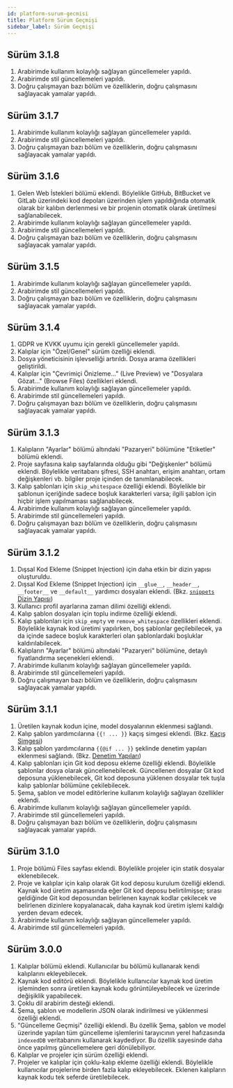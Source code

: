 ```yaml
---
id: platform-surum-gecmisi
title: Platform Sürüm Geçmişi
sidebar_label: Sürüm Geçmişi
---
```


<a id="aHeaderMenuAnchor" data-header-menu="Docs"></a>

## Sürüm 3.1.8

1. Arabirimde kullanım kolaylığı sağlayan güncellemeler yapıldı.
2. Arabirimde stil güncellemeleri yapıldı.
3. Doğru çalışmayan bazı bölüm ve özelliklerin, doğru çalışmasını sağlayacak yamalar yapıldı.

## Sürüm 3.1.7

1. Arabirimde kullanım kolaylığı sağlayan güncellemeler yapıldı.
2. Arabirimde stil güncellemeleri yapıldı.
3. Doğru çalışmayan bazı bölüm ve özelliklerin, doğru çalışmasını sağlayacak yamalar yapıldı.

## Sürüm 3.1.6

1. Gelen Web İstekleri bölümü eklendi. Böylelikle GitHub, BitBucket ve GitLab üzerindeki kod depoları üzerinden işlem yapıldığında otomatik olarak bir kalıbın derlenmesi ve bir projenin otomatik olarak üretilmesi sağlanabilecek.
2. Arabirimde kullanım kolaylığı sağlayan güncellemeler yapıldı.
3. Arabirimde stil güncellemeleri yapıldı.
4. Doğru çalışmayan bazı bölüm ve özelliklerin, doğru çalışmasını sağlayacak yamalar yapıldı.

## Sürüm 3.1.5

1. Arabirimde kullanım kolaylığı sağlayan güncellemeler yapıldı.
2. Arabirimde stil güncellemeleri yapıldı.
3. Doğru çalışmayan bazı bölüm ve özelliklerin, doğru çalışmasını sağlayacak yamalar yapıldı.

## Sürüm 3.1.4

1. GDPR ve KVKK uyumu için gerekli güncellemeler yapıldı.
2. Kalıplar için "Özel/Genel" sürüm özelliği eklendi.
3. Dosya yöneticisinin işlevselliği artırıldı. Dosya arama özellikleri geliştirildi.
4. Kalıplar için "Çevrimiçi Önizleme..." (Live Preview) ve "Dosyalara Gözat..." (Browse Files) özellikleri eklendi.
5. Arabirimde kullanım kolaylığı sağlayan güncellemeler yapıldı.
6. Arabirimde stil güncellemeleri yapıldı.
7. Doğru çalışmayan bazı bölüm ve özelliklerin, doğru çalışmasını sağlayacak yamalar yapıldı.

## Sürüm 3.1.3

1. Kalıpların "Ayarlar" bölümü altındaki "Pazaryeri" bölümüne "Etiketler" bölümü eklendi.
2. Proje sayfasına kalıp sayfalarında olduğu gibi "Değişkenler" bölümü eklendi. Böylelikle veritabanı şifresi, SSH anahtarı, erişim anahtarı, ortam değişkenleri vb. bilgiler proje içinden de tanımlanabilecek.
3. Kalıp şablonları için `skip_whitespace` özelliği eklendi. Böylelikle bir şablonun içeriğinde sadece boşluk karakterleri varsa; ilgili şablon için hiçbir işlem yapılmaması sağlanabilecek.
4. Arabirimde kullanım kolaylığı sağlayan güncellemeler yapıldı.
5. Arabirimde stil güncellemeleri yapıldı.
6. Doğru çalışmayan bazı bölüm ve özelliklerin, doğru çalışmasını sağlayacak yamalar yapıldı.

## Sürüm 3.1.2

1. Dışsal Kod Ekleme (Snippet Injection) için daha etkin bir dizin yapısı oluşturuldu.
2. Dışsal Kod Ekleme (Snippet Injection) için `__glue__`, `__header__`, `__footer__` ve `__default__` yardımcı dosyaları eklendi. (Bkz. [`snippets` Dizin Yapısı](/latest/tr/docs/basvurular-dissal-kod-ekleme-snippet-injection/#snippets-dizin-yapısı))
3. Kullanıcı profil ayarlarına zaman dilimi özelliği eklendi.
4. Kalıp şablon dosyaları için toplu indirme özelliği eklendi.
5. Kalıp şablonları için `skip_empty` ve `remove_whitespace` özellikleri eklendi. Böylelikle kaynak kod üretimi yapılırken, boş şablonlar geçilebilecek, ya da içinde sadece boşluk karakterleri olan şablonlardaki boşluklar kaldırılabilecek.
6. Kalıpların "Ayarlar" bölümü altındaki "Pazaryeri" bölümüne, detaylı fiyatlandırma seçenekleri eklendi.
7. Arabirimde kullanım kolaylığı sağlayan güncellemeler yapıldı.
8. Arabirimde stil güncellemeleri yapıldı.
9. Doğru çalışmayan bazı bölüm ve özelliklerin, doğru çalışmasını sağlayacak yamalar yapıldı.

## Sürüm 3.1.1

1. Üretilen kaynak kodun içine, model dosyalarının eklenmesi sağlandı.
2. Kalıp şablon yardımcılarına `{{! ... }}` kaçış simgesi eklendi. (Bkz. [Kaçış Simgesi](/latest/tr/docs/basvurular-kalip-sablonu-kaynak-kod-yardimcilari/#kaçış-simgesi))
3. Kalıp şablon yardımcılarına `{{@if ... }}` şeklinde denetim yapıları eklenmesi sağlandı. (Bkz. [Denetim Yapıları](/latest/tr/docs/basvurular-kalip-sablonu-kaynak-kod-yardimcilari/#denetim-yapıları))
4. Kalıp şablonları için Git kod deposu ekleme özelliği eklendi. Böylelikle şablonlar dosya olarak güncellenebilecek. Güncellenen dosyalar Git kod deposuna yüklenebilecek, Git kod deposuna yüklenen dosyalar tek tuşla kalıp şablonlar bölümüne çekilebilecek.
5. Şema, şablon ve model editörlerine kullanım kolaylığı sağlayan özellikler eklendi.
6. Arabirimde kullanım kolaylığı sağlayan güncellemeler yapıldı.
7. Arabirimde stil güncellemeleri yapıldı.
8. Doğru çalışmayan bazı bölüm ve özelliklerin, doğru çalışmasını sağlayacak yamalar yapıldı.

## Sürüm 3.1.0

1. Proje bölümü Files sayfası eklendi. Böylelikle projeler için statik dosyalar eklenebilecek.
2. Proje ve kalıplar için kalıp olarak Git kod deposu kurulum özelliği eklendi. Kaynak kod üretim aşamasında eğer Git kod deposu belirtilmişse; sırası geldiğinde Git kod deposundan belirlenen kaynak kodlar çekilecek ve belirlenen dizinlere kopyalanacak, daha kaynak kod üretim işlemi kaldığı yerden devam edecek.
3. Arabirimde kullanım kolaylığı sağlayan güncellemeler yapıldı.
4. Arabirimde stil güncellemeleri yapıldı.

## Sürüm 3.0.0

1. Kalıplar bölümü eklendi. Kullanıcılar bu bölümü kullanarak kendi kalıplarını ekleyebilecek.
2. Kaynak kod editörü eklendi. Böylelikle kullanıcılar kaynak kod üretim işleminden sonra üretilen kaynak kodu görüntüleyebilecek ve üzerinde değişiklik yapabilecek.
3. Çoklu dil arabirim desteği eklendi.
4. Şema, şablon ve modellerin JSON olarak indirilmesi ve yüklenmesi özelliği eklendi.
5. "Güncelleme Geçmişi" özelliği eklendi. Bu özellik Şema, şablon ve model üzerinde yapılan tüm güncelleme işlemlerini tarayıcının yerel hafızasında `indexedDB` veritabanını kullanarak kaydediyor. Bu özellik sayesinde daha önce yapılmış güncellemelere geri dönülebiliyor.
6. Kalıplar ve projeler için sürüm özelliği eklendi.
7. Projeler ve kalıplar için çoklu-kalıp ekleme özelliği eklendi. Böylelikle kullanıcılar projelerine birden fazla kalıp ekleyebilecek. Eklenen kalıpların kaynak kodu tek seferde üretilebilecek.